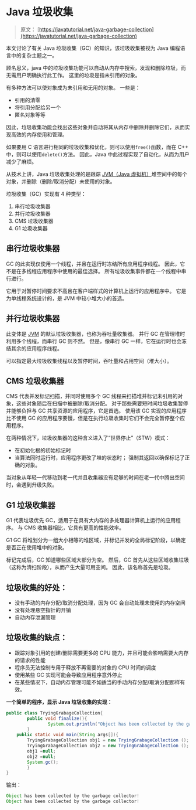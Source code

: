 # Java 垃圾收集

> 原文： [https://javatutorial.net/java-garbage-collection](https://javatutorial.net/java-garbage-collection)

本文讨论了有关 Java 垃圾收集（GC）的知识，该垃圾收集被视为 Java 编程语言中的复杂主题之一。

顾名思义，java 中的垃圾收集功能可以自动从内存中搜索，发现和删除垃圾，而无需用户明确执行此工作。 这里的垃圾是指未引用的对象。

有多种方法可以使对象成为未引用和无用的对象。 一些是：

*   引用的清零
*   将引用分配给另一个
*   匿名对象等等

因此，垃圾收集功能会找出这些对象并自动将其从内存中删除并删除它们，从而实现高效的内存使用和管理。

如果要用 C 语言进行相同的垃圾收集和优化，则可以使用`free()`函数，而在 C++ 中，则可以使用`delete()`方法。 因此，Java 中此过程实现了自动化，从而为用户减少了麻烦。

从技术上讲，Java 垃圾收集处理的是跟踪 [JVM（Java 虚拟机）](https://javatutorial.net/jvm-explained)堆空间中的每个对象，并删除（删除/取消分配）未使用的对象。

垃圾收集（GC）实现有 4 种类型：

1.  串行垃圾收集器
2.  并行垃圾收集器
3.  CMS 垃圾收集器
4.  G1 垃圾收集器

## 串行垃圾收集器

GC 的此实现仅使用一个线程，并且在运行时冻结所有应用程序线程。 因此，它不是在多线程应用程序中使用的最佳选择。 所有垃圾收集事件都在一个线程中串行进行。

它用于对暂停时间要求不高且在客户端样式的计算机上运行的应用程序中。 它是为单线程系统设计的，是 JVM 中较小堆大小的首选。

## 并行垃圾收集器

此变体是 [JVM](https://javatutorial.net/jvm-explained) 的默认垃圾收集器，也称为吞吐量收集器。 并行 GC 在管理堆时利用多个线程，而串行 GC 则不然。 但是，像串行 GC 一样，它在运行时也会冻结其余的应用程序线程。

可以指定最大垃圾收集线程以及暂停时间，吞吐量和占用空间（堆大小）。

## CMS 垃圾收集器

CMS 代表并发标记扫描，并同时使用多个 GC 线程来扫描堆并标记未引用的对象，这些对象随后在扫描中被删除/取消分配。 对于那些需要短时间垃圾收集暂停并能够负担与 GC 共享资源的应用程序，它是首选。 使用该 GC 实现的应用程序比不使用 GC 的应用程序要慢，但是在执行垃圾收集时它们不会完全暂停整个应用程序。

在两种情况下，垃圾收集器的这种含义进入了“世界停止”（STW）模式：

*   在初始化根的初始标记时
*   当算法同时运行时，应用程序更改了堆的状态时； 强制其返回以确保标记了正确的对象。

当对象从年轻一代移动到老一代并且收集器没有足够的时间在老一代中腾出空间时，会遇到升级失败。

## G1 垃圾收集器

G1 代表垃圾优先 GC，适用于在具有大内存的多处理器计算机上运行的应用程序。 与 CMS 收集器相比，它具有更高的性能效率。

G1 GC 将堆划分为一组大小相等的堆区域，并标记并发的全局标记阶段，以确定是否正在使用堆中的对象。

标记完成后，GC 知道哪些区域大部分为空。 然后，GC 首先从这些区域收集垃圾（这称为清扫阶段），从而产生大量可用空间。 因此，该名称首先是垃圾。

## 垃圾收集的好处：

*   没有手动的内存分配/取消分配处理，因为 GC 会自动处理未使用的内存空间
*   没有处理悬空指针的开销
*   自动内存泄漏管理

## 垃圾收集的缺点：

*   跟踪对象引用的创建/删除需要更多的 CPU 能力，并且可能会影响需要大内存的请求的性能
*   程序员无法控制专用于释放不再需要的对象的 CPU 时间的调度
*   使用某些 GC 实现可能会导致应用程序意外停止
*   在某些情况下，自动内存管理可能不如适当的手动内存分配/取消分配那样有效。

**一个简单的程序，显示 Java 垃圾收集的实现：**

```java
public class TryingGrabageCollection{  
        public void finalize(){
                System.out.println("Object has been collected by the garbage collector!");
        }  
 	public static void main(String args[]){  
  		TryingGrabageCollection obj1 = new TryingGrabageCollection ();  
  		TryingGrabageCollection obj2 = new TryingGrabageCollection ();  
  		obj1 =null;  
  		obj2 =null;  
  		System.gc();  
        }  
} 

```

输出：

```java
Object has been collected by the garbage collector!
Object has been collected by the garbage collector!
```